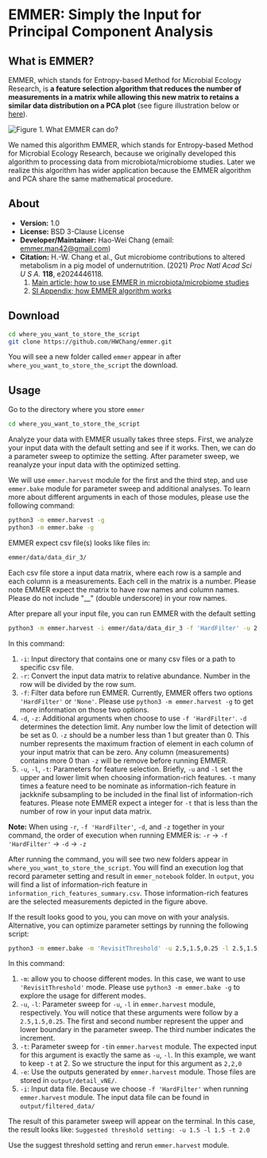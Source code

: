 # EMMER: Simply the Input for Principal Component Analysis

## What is EMMER?
EMMER, which stands for Entropy-based Method for Microbial Ecology Research, is **a feature selection algorithm that reduces the number of measurements in a matrix while allowing this new matrix to retains a similar data distribution on a PCA plot** (see figure illustration below or [here](https://drive.google.com/file/d/1m2O658NZMInmYYlyI9AdUuz2hbg14U6X/view?usp=sharing)).

![Figure 1. What EMMER can do?](https://drive.google.com/uc?id=1m2O658NZMInmYYlyI9AdUuz2hbg14U6X)

We named this algorithm EMMER, which stands for Entropy-based Method for Microbial Ecology Research, because we originally developed this algorithm to processing data from microbiota/microbiome studies. Later we realize this algorithm has wider application because the EMMER algorithm and PCA share the same mathematical procedure.


## About
- **Version:** 1.0
- **License:** BSD 3-Clause License
- **Developer/Maintainer:** Hao-Wei Chang (email: emmer.man42@gmail.com)
- **Citation:** H.-W. Chang et al., Gut microbiome contributions to altered metabolism in a pig model of undernutrition. (2021) _Proc Natl Acad Sci U S A._ **118**, e2024446118.
  1. [Main article; how to use EMMER in microbiota/microbiome studies](https://www.pnas.org/content/118/21/e2024446118)
  2. [SI Appendix; how EMMER algorithm works](https://www.pnas.org/content/pnas/suppl/2021/05/14/2024446118.DCSupplemental/pnas.2024446118.sapp.pdf)


## Download
```bash
cd where_you_want_to_store_the_script
git clone https://github.com/HWChang/emmer.git
```

You will see a new folder called ```emmer``` appear in after ```where_you_want_to_store_the_script``` the download.


## Usage
Go to the directory where you store ```emmer```

```bash
cd where_you_want_to_store_the_script
```

Analyze your data with EMMER usually takes three steps. First, we analyze your input data with the default setting and see if it works. Then, we can do a parameter sweep to optimize the setting. After parameter sweep, we reanalyze your input data with the optimized setting.

We will use ```emmer.harvest``` module for the first and the third step, and use ```emmer.bake``` module for parameter sweep and additional analyses. To learn more about different arguments in each of those modules, please use the following command:

```bash
python3 -m emmer.harvest -g
python3 -m emmer.bake -g
```

EMMER expect csv file(s) looks like files in:
```bash
emmer/data/data_dir_3/
```

Each csv file store a input data matrix, where each row is a sample and each column is a measurements. Each cell in the matrix is a number. Please note EMMER expect the matrix to have row names and column names. Please do not include "__" (double underscore) in your row names.

After prepare all your input file, you can run EMMER with the default setting

```bash
python3 -m emmer.harvest -i emmer/data/data_dir_3 -f 'HardFilter' -u 2 -l 2 -t 2 -d 0.001 -z 0.33 -r
```

In this command:
1. ```-i```: Input directory that contains one or many csv files or a path to specific csv file.
2. ```-r```: Convert the input data matrix to relative abundance. Number in the row will be divided by the row sum.
3. ```-f```: Filter data before run EMMER. Currently, EMMER offers two options ```'HardFilter'``` or ```'None'```. Please use ```python3 -m emmer.harvest -g``` to get more information on those two options.
4. ```-d```, ```-z```: Additional arguments when choose to use  ```-f 'HardFilter'```. ```-d``` determines the detection limit. Any number low the limit of detection will be set as 0. ```-z``` should be a number less than 1 but greater than 0. This number represents the maximum fraction of element in each column of your input matrix that can be zero. Any column (measurements) contains more 0 than ```-z``` will be remove before running EMMER.
5. ```-u```, ```-l```, ```-t```: Parameters for feature selection. Briefly, ```-u``` and ```-l``` set the upper and lower limit when choosing information-rich features. ```-t``` many times a feature need to be nominate as information-rich feature in jackknife subsampling to be included in the final list of information-rich features. Please note EMMER expect a integer for ```-t``` that is less than the number of row in your input data matrix.

  **Note:** When using ```-r```, ```-f 'HardFilter'```, ```-d```, and ```-z``` together in your command, the order of execution when running EMMER is: ```-r``` -> ```-f 'HardFilter'``` -> ```-d``` -> ```-z```

After running the command, you will see two new folders appear in ```where_you_want_to_store_the_script```. You will find an execution log that record parameter setting and result in ```emmer_notebook``` folder. In ```output```, you will find a list of information-rich feature in ```information_rich_features_summary.csv```. Those information-rich features are the selected measurements depicted in the figure above.

If the result looks good to you, you can move on with your analysis. Alternative, you can optimize parameter settings by running the following script:

```bash
python3 -m emmer.bake -m 'RevisitThreshold' -u 2.5,1.5,0.25 -l 2.5,1.5,0.25 -t 2,2,0 -e output/detail_vNE/ -i output/filtered_data/   
```

In this command:
1. ```-m```: allow you to choose different modes. In this case, we want to use ```'RevisitThreshold'``` mode. Please use ```python3 -m emmer.bake -g``` to explore the usage for different modes.
2. ```-u```, ```-l```: Parameter sweep for ```-u```, ```-l``` in ```emmer.harvest``` module, respectively. You will notice that these arguments were follow by a ```2.5,1.5,0.25```. The first and second number represent the upper and lower boundary in the parameter sweep. The third number indicates the increment.
3. ```-t```: Parameter sweep for ```-t```in ```emmer.harvest``` module. The expected input for this argument is exactly the same as ```-u```, ```-l```. In this example, we want to keep ```-t``` at 2. So we structure the input for this argument as ```2,2,0```
4. ```-e```: Use the outputs generated by ```emmer.harvest``` module. Those files are stored in ```output/detail_vNE/```.
5. ```-i```: Input data file. Because we choose ```-f 'HardFilter'``` when running ```emmer.harvest``` module. The input data file can be found in ```output/filtered_data/```

The result of this parameter sweep will appear on the terminal. In this case, the result looks like:
```Suggested threshold setting: -u 1.5 -l 1.5 -t 2.0```

Use the suggest threshold setting and rerun ```emmer.harvest``` module.

